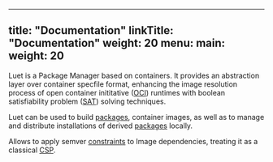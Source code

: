 
---
title: "Documentation"
linkTitle: "Documentation"
weight: 20
menu:
  main:
    weight: 20
---

<script id="asciicast-388348" src="https://asciinema.org/a/388348.js" async></script>

Luet is a Package Manager based on containers. It provides an abstraction layer over container specfile format, enhancing the image resolution process of open container inititative ([OCI](https://en.wikipedia.org/wiki/Open_Container_Initiative)) runtimes with boolean satisfiability problem ([SAT](https://en.wikipedia.org/wiki/Boolean_satisfiability_problem)) solving techniques.

Luet can be used to build [packages](/docs/docs/concepts/packages/), container images, as well as to manage and distribute installations of derived [packages](/docs/docs/concepts/packages/) locally.

Allows to apply semver [constraints](/docs/docs/concepts/constraints/) to Image dependencies, treating it as a classical [CSP](https://en.wikipedia.org/wiki/Constraint_satisfaction_problem).


